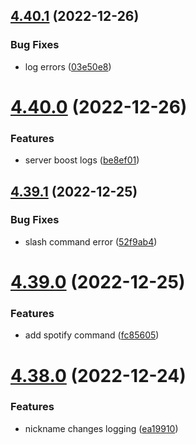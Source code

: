 ## [4.40.1](https://github.com/onesoft-sudo/sudobot/compare/v4.40.0...v4.40.1) (2022-12-26)


### Bug Fixes

* log errors ([03e50e8](https://github.com/onesoft-sudo/sudobot/commit/03e50e87054762d2948eea636afa94d9dea10b0f))



# [4.40.0](https://github.com/onesoft-sudo/sudobot/compare/v4.39.1...v4.40.0) (2022-12-26)


### Features

* server boost logs ([be8ef01](https://github.com/onesoft-sudo/sudobot/commit/be8ef01da628a7b6f011604a0c9e7542ec11f722))



## [4.39.1](https://github.com/onesoft-sudo/sudobot/compare/v4.39.0...v4.39.1) (2022-12-25)


### Bug Fixes

* slash command error ([52f9ab4](https://github.com/onesoft-sudo/sudobot/commit/52f9ab41925703d2807237edb15ce38d4ed455c1))



# [4.39.0](https://github.com/onesoft-sudo/sudobot/compare/v4.38.0...v4.39.0) (2022-12-25)


### Features

* add spotify command ([fc85605](https://github.com/onesoft-sudo/sudobot/commit/fc85605fdf4d57e5788400a939a81b9176369b43))



# [4.38.0](https://github.com/onesoft-sudo/sudobot/compare/v4.37.1...v4.38.0) (2022-12-24)


### Features

* nickname changes logging ([ea19910](https://github.com/onesoft-sudo/sudobot/commit/ea199101ebf74cf1ba9f465d70c10c2efabe83f0))



